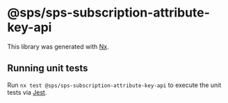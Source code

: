 # @sps/sps-subscription-attribute-key-api

This library was generated with [Nx](https://nx.dev).

## Running unit tests

Run `nx test @sps/sps-subscription-attribute-key-api` to execute the unit tests via [Jest](https://jestjs.io).
